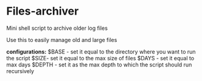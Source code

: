 # Files-archiver
Mini shell script to archive older log files


Use this to easily manage old and large files

**configurations:**
$BASE - set it equal to the directory where you want to run the script
$SIZE- set it equal to the max size of files
$DAYS - set it equal to max days
$DEPTH - set it as the max depth to which the script should run recursively
